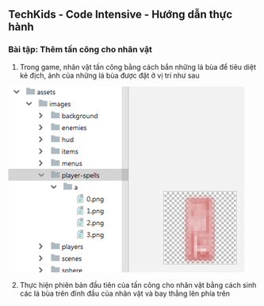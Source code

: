 ## TechKids - Code Intensive - Hướng dẫn thực hành
### Bài tập: Thêm tấn công cho nhân vật

1. Trong game, nhân vật tấn công bằng cách bắn những lá bùa để tiêu diệt kẻ địch, ảnh của những lá bùa được đặt ở vị trí như sau

![Player spell location](images/ex_add_player_attack/player_spell_location.png)

2. Thực hiện phiên bản đầu tiên của tấn công cho nhân vật bằng cách sinh các lá bùa trên đỉnh đầu của nhân vật và bay thẳng lên phía trên